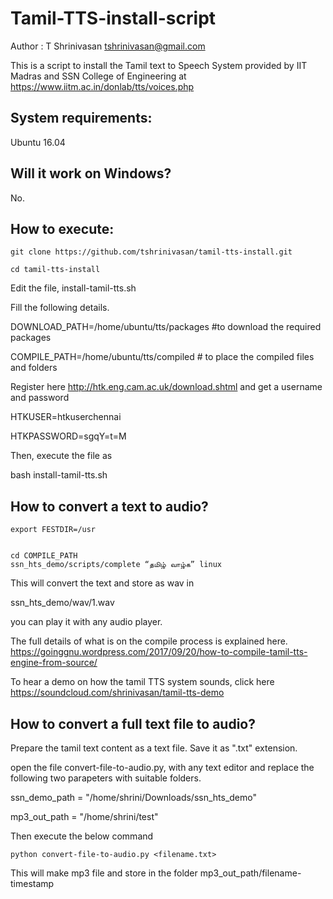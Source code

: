 # Tamil-TTS-install-script

Author : T Shrinivasan <tshrinivasan@gmail.com>


This is a script to install the Tamil text to Speech System provided by IIT Madras and SSN College of Engineering at
https://www.iitm.ac.in/donlab/tts/voices.php

## System requirements:
Ubuntu 16.04

## Will it work on Windows?

No. 


## How to execute:


```
git clone https://github.com/tshrinivasan/tamil-tts-install.git

cd tamil-tts-install

```

Edit the file, install-tamil-tts.sh

Fill the following details.

DOWNLOAD_PATH=/home/ubuntu/tts/packages  #to download the required packages

COMPILE_PATH=/home/ubuntu/tts/compiled   # to place the compiled files and folders


Register here http://htk.eng.cam.ac.uk/download.shtml and get a username and password

HTKUSER=htkuserchennai

HTKPASSWORD=sgqY=t=M


Then, execute the file as

bash install-tamil-tts.sh



## How to convert a text to audio?

```
export FESTDIR=/usr


cd COMPILE_PATH
ssn_hts_demo/scripts/complete “தமிழ் வாழ்க” linux

```


This will convert the text and store as wav in

ssn_hts_demo/wav/1.wav

you can play it with any audio player.


The full details of what is on the compile process is explained here.
https://goinggnu.wordpress.com/2017/09/20/how-to-compile-tamil-tts-engine-from-source/

To hear a demo on how the tamil TTS system sounds, click here
https://soundcloud.com/shrinivasan/tamil-tts-demo




## How to convert a full text file to audio?

Prepare the tamil text content as a text file. Save it as ".txt" extension.

open the file convert-file-to-audio.py, with any text editor and replace the following two parapeters with suitable folders.

ssn_demo_path = "/home/shrini/Downloads/ssn_hts_demo"

mp3_out_path = "/home/shrini/test"


Then execute the below command

```
python convert-file-to-audio.py <filename.txt>
```

This will make mp3 file and store in the folder mp3_out_path/filename-timestamp

